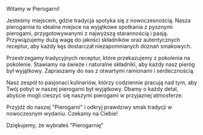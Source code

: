 

Witamy w Pierogarni!

Jesteśmy miejscem, gdzie tradycja spotyka się z nowoczesnością. Nasza pierogarnia to idealne miejsce na wyjątkowe spotkania z pysznymi pierogami, przygotowywanymi z najwyższą starannością i pasją. Przywiązujemy dużą wagę do jakości składników oraz autentycznych receptur, aby każdy kęs dostarczał niezapomnianych doznań smakowych.

 Przestrzegamy tradycyjnych receptur, które przekazujemy z pokolenia na pokolenie.
 Stawiamy na świeże i naturalne składniki, aby każdy nasz pieróg był wyjątkowy.
 Zapraszamy do nas z otwartymi ramionami i serdecznością.

Nasz zespół to pasjonaci kulinariów, którzy codziennie pracują nad tym, aby Twój pobyt w naszej pierogarni był wyjątkowy. Dbamy o każdy detal, abyście mogli cieszyć się naszymi pierogami w przyjaznej atmosferze.

Przyjdź do naszej "Pierogarni" i odkryj prawdziwy smak tradycji w nowoczesnym wydaniu. Czekamy na Ciebie!

Dziękujemy, że wybrałeś "Pierogarnię"
